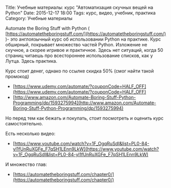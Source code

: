 Title: Учебные материалы: курс "Автоматизация скучных вещей на Python"
Date: 2015-12-17 18:00
Tags: курс, видео, учебник, практика
Category: Учебные материалы

Automate the Boring Stuff with Python ( [https://automatetheboringstuff.com/](https://automatetheboringstuff.com/) )- это англоязычный курс об использовании Python на практике.
Курс обширный, покрывает множество частей Python. Изложение не скучное, а скорее игривое и практичное. Здесь нет ситуаций, когда 50 страниц читаешь про всестороннее использование списков, как у Лутца. Здесь практика.

Курс стоит денег, однако по ссылке скидка 50% (смог найти такой промокод)

- [https://www.udemy.com/automate/?couponCode=HALF_OFF](https://www.udemy.com/automate/?couponCode=HALF_OFF)
- [http://www.amazon.com/Automate-Boring-Stuff-Python-Programming/dp/1593275994](http://www.amazon.com/Automate-Boring-Stuff-Python-Programming/dp/1593275994)

Но перед тем как бежать и покупать, стоит посмотреть и оценить курс самостоятельно.

Есть несколько видео:
- [https://www.youtube.com/watch?v=1F_OgqRuSdI&list=PL0-84-yl1fUnRuXGFe_F7qSH1LEnn9LkW](https://www.youtube.com/watch?v=1F_OgqRuSdI&list=PL0-84-yl1fUnRuXGFe_F7qSH1LEnn9LkW)

И множество глав:

- [https://automatetheboringstuff.com/chapter0/](https://automatetheboringstuff.com/chapter0/)

